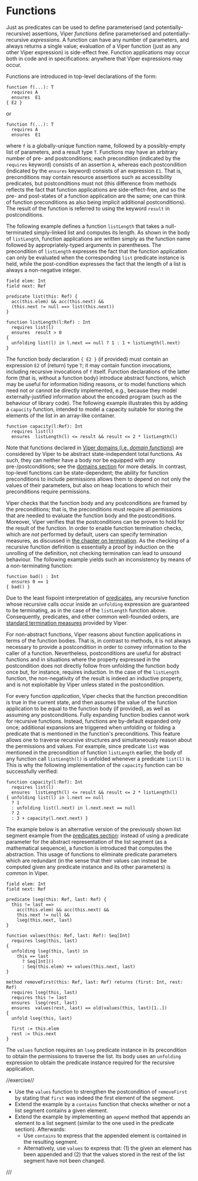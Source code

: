 # Functions

Just as predicates can be used to define parameterised (and potentially-recursive) assertions, Viper *functions* define parameterised and potentially-recursive *expressions*. A function can have any number of parameters, and always returns a single value; evaluation of a Viper function (just as any other Viper expression) is side-effect free. Function applications may occur both in code and in specifications: anywhere that Viper expressions may occur.

Functions are introduced in top-level declarations of the form:

```silver
function f(...): T
  requires A
  ensures  E1
{ E2 }
```

or

```silver
function f(...): T
  requires A
  ensures  E1
```

where `f` is a globally-unique function name, followed by a possibly-empty list of parameters, and a result type `T`. Functions may have an arbitrary number of pre- and postconditions; each precondition (indicated by the `requires` keyword) consists of an assertion `A`, whereas each postcondition (indicated by the `ensures` keyword) consists of an expression `E1`. That is, preconditions may contain resource assertions such as accessibility predicates, but postconditions must not (this difference from methods reflects the fact that function applications are side-effect-free, and so the pre- and post-states of a function application are the same; one can think of function preconditions as also being implicit additional postconditions). The result of the function is referred to using the keyword `result` in postconditions.

The following example defines a function `listLength` that takes a null-terminated simply-linked list and computes its length. As shown in the body of `listLength`, function applications are written simply as the function name followed by appropriately-typed arguments in parentheses. The precondition of `listLength` expresses the fact that the function application can only be evaluated when the corresponding `list` predicate instance is held, while the post-condition expresses the fact that the length of a list is always a non-negative integer.

```silver {.runnable}
field elem: Int
field next: Ref

predicate list(this: Ref) {
  acc(this.elem) && acc(this.next) &&
  (this.next != null ==> list(this.next))
}

function listLength(l:Ref) : Int
  requires list(l)
  ensures  result > 0
{ 
  unfolding list(l) in l.next == null ? 1 : 1 + listLength(l.next) 
}
```

The function body declaration `{ E2 }` (if provided) must contain an expression `E2` of (return) type `T`; it may contain function invocations, including recursive invocations of `f` itself. Function declarations of the latter form (that is, without a function body) introduce abstract functions, which may be useful for information hiding reasons, or to model functions which need not or cannot be directly implemented, e.g., because they model externally-justified information about the encoded program (such as the behaviour of library code). The following example illustrates this by adding a `capacity` function, intended to model a capacity suitable for storing the elements of the list in an array-like container.

```silver
function capacity(l:Ref): Int
  requires list(l)
  ensures  listLength(l) <= result && result <= 2 * listLength(l)
```

Note that functions declared in [Viper domains (i.e. *domain functions*)](#domains) are considered by Viper to be abstract state-independent total functions. As such, they can neither have a body nor be equipped with any pre-/postconditions; see the [domains section](#domains) for more details. In contrast, top-level functions can be state-dependent; the ability for function preconditions to include permissions allows them to depend on not only the values of their parameters, but also on heap locations to which their preconditions require permissions.

Viper checks that the function body and any postconditions are framed by the preconditions; that is, the preconditions must require all permissions that are needed to evaluate the function body and the postconditions. Moreover, Viper verifies that the postconditions can be proven to hold for the result of the function.
In order to enable function termination checks, which are *not* performed by default, users can specify termination measures, as discussed in [the chapter on termination](#termination).
As the checking of a recursive function definition is essentially a proof by induction on the unrolling of the definition, not checking termination can lead to unsound behaviour. The following example yields such an inconsistency by means of a non-terminating function:

```silver {.runnable}
function bad() : Int
  ensures 0 == 1
{ bad() }
```

Due to the least fixpoint interpretation of [predicates](#predicates), any recursive function whose recursive calls occur inside an `unfolding` expression are guaranteed to be terminating, as in the case of the `listLength` function above. Consequently, predicates, and other common well-founded orders, are [standard termination measures](#term_prov_wfo) provided by Viper.

For non-abstract functions, Viper reasons about function applications in terms of the function bodies. That is, in contrast to methods, it is not always necessary to provide a postcondition in order to convey
information to the caller of a function. Nevertheless, postconditions are useful for abstract functions and in situations where the property expressed in the postcondition does not directly follow from unfolding the function body once but, for instance, requires induction. In the case of the `listLength` function, the non-negativity of the result is indeed an inductive property, and is not exploitable by Viper unless stated in the postcondition. 

For every function *application*, Viper checks that the function precondition is true in the current state, and then assumes the value of the function application to be equal to the function body (if provided), as well as assuming any postconditions. Fully expanding function bodies cannot work for recursive functions. Instead, functions are by-default expanded only once; additional expansions are triggered when unfolding or folding a predicate that is mentioned in the function's preconditions. This feature allows one to traverse recursive structures and simultaneously reason about the permissions and values. For example, since predicate `list` was mentioned in the precondition of function `listLength` earlier, the body of any function call `listLength(l)` is unfolded whenever a predicate `list(l)` is. This is why the following implementation of the `capacity` function can be successfully verified:

```silver
function capacity(l:Ref): Int
  requires list(l)
  ensures  listLength(l) <= result && result <= 2 * listLength(l)
{ unfolding list(l) in l.next == null
  ? 1
  : unfolding list(l.next) in l.next.next == null
  ? 2
  : 3 + capacity(l.next.next) }
```

The example below is an alternative version of the previously shown
list segment example from the [predicates section](#predicates): instead of using a predicate parameter for the
abstract representation of the list segment (as a mathematical
sequence), a function is introduced that computes the abstraction. This usage of functions to eliminate  predicate parameters which are redundant (in the sense that their values can instead be computed given any predicate instance and its other parameters) is common in Viper.

```silver {.runnable }
field elem: Int
field next: Ref

predicate lseg(this: Ref, last: Ref) {
  this != last ==>
    acc(this.elem) && acc(this.next) &&
    this.next != null &&
    lseg(this.next, last)
}

function values(this: Ref, last: Ref): Seq[Int]
  requires lseg(this, last)
{
  unfolding lseg(this, last) in 
    this == last
      ? Seq[Int]()
      : Seq(this.elem) ++ values(this.next, last)
}

method removeFirst(this: Ref, last: Ref) returns (first: Int, rest: Ref)
  requires lseg(this, last)
  requires this != last
  ensures  lseg(rest, last)
  ensures  values(rest, last) == old(values(this, last)[1..])
{
  unfold lseg(this, last)

  first := this.elem
  rest := this.next
}
```

The `values` function requires an `lseg` predicate instance in its precondition to obtain the permissions to traverse the list. Its body uses an `unfolding` expression to obtain the predicate instance required for the recursive application.

//exercise//

* Use the `values` function to strengthen the postcondition of `removeFirst` by stating that `first` was indeed the first element of the segment.
* Extend the example by a `contains` function that checks whether or not a list segment contains a given element.
* Extend the example by implementing an `append` method that appends an element to a list segment
  (similar to the one used in the predicate section). Afterwards:
  * Use `contains` to express that the appended element is contained in the resulting segment.
  * Alternatively, use `values` to express that: (1) the given an element has been appended and (2) that the values stored in the rest of the list segment have not been changed.

///
